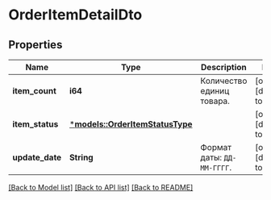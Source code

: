 # OrderItemDetailDto

## Properties
Name | Type | Description | Notes
------------ | ------------- | ------------- | -------------
**item_count** | **i64** | Количество единиц товара. | [optional] [default to None]
**item_status** | [***models::OrderItemStatusType**](OrderItemStatusType.md) |  | [optional] [default to None]
**update_date** | **String** | Формат даты: `ДД-ММ-ГГГГ`.  | [optional] [default to None]

[[Back to Model list]](../README.md#documentation-for-models) [[Back to API list]](../README.md#documentation-for-api-endpoints) [[Back to README]](../README.md)


